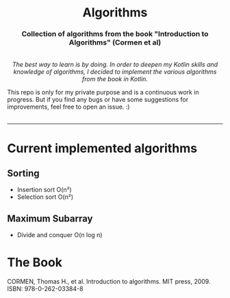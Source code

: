 <h1 align="center">Algorithms</h1>
<h3 align="center">Collection of algorithms from the book "Introduction to Algorithms" (Cormen et al)</h3>
<p align="center">
    <br>
    <i>The best way to learn is by doing. In order to deepen my Kotlin skills and knowledge of algorithms, I decided to implement the various algorithms from the book in Kotlin.</i>
</p>
<p>
This repo is only for my private purpose and is a continuous work in progress. But if you find any bugs or have some suggestions for improvements, feel free to open an issue. :)
    <br>
    <br>
</p>

<hr>

# Current implemented algorithms

## Sorting
* Insertion sort O(n²)
* Selection sort O(n²)

## Maximum Subarray
* Divide and conquer O(n log n)

# The Book
CORMEN, Thomas H., et al. Introduction to algorithms. MIT press, 2009.  
ISBN: 978-0-262-03384-8
